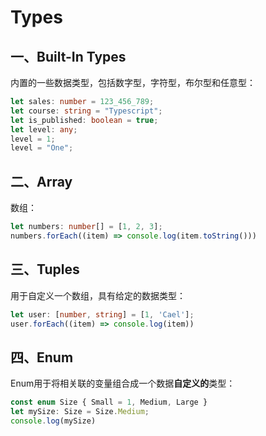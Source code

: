 # Types

##  一、Built-In Types

内置的一些数据类型，包括数字型，字符型，布尔型和任意型：

```ts
let sales: number = 123_456_789;
let course: string = "Typescript";
let is_published: boolean = true;
let level: any;
level = 1;
level = "One";
```

## 二、Array

数组：

```ts
let numbers: number[] = [1, 2, 3];
numbers.forEach((item) => console.log(item.toString()))
```

## 三、Tuples

用于自定义一个数组，具有给定的数据类型：

```ts
let user: [number, string] = [1, 'Cael'];
user.forEach((item) => console.log(item))
```

## 四、Enum

Enum用于将相关联的变量组合成一个数据**自定义的**类型：

```ts
const enum Size { Small = 1, Medium, Large }
let mySize: Size = Size.Medium;
console.log(mySize)
```
